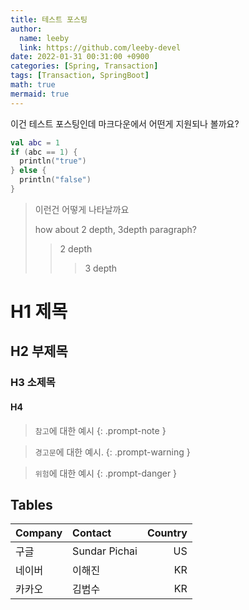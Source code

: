 ```yaml
---
title: 테스트 포스팅
author:
  name: leeby
  link: https://github.com/leeby-devel
date: 2022-01-31 00:31:00 +0900
categories: [Spring, Transaction]
tags: [Transaction, SpringBoot]
math: true
mermaid: true
---
```


이건 테스트 포스팅인데 마크다운에서 어떤게 지원되나 볼까요?

```kotlin
val abc = 1
if (abc == 1) {
  println("true")
} else {
  println("false")
}
```



> 이런건 어떻게 나타날까요
>
> how about 2 depth, 3depth paragraph?
>
> > 2 depth
> >
> > > 3 depth

# H1 제목

## H2 부제목

### H3 소제목

#### H4


> `참고`에 대한 예시
{: .prompt-note }

> `경고문`에 대한 예시.
{: .prompt-warning }

> `위험`에 대한 예시
{: .prompt-danger }

## Tables

| Company                      | Contact          | Country |
|:-----------------------------|:-----------------|--------:|
| 구글          | Sundar Pichai     | US |
| 네이버               | 이해진    | KR      |
| 카카오 | 김범수 | KR   |



